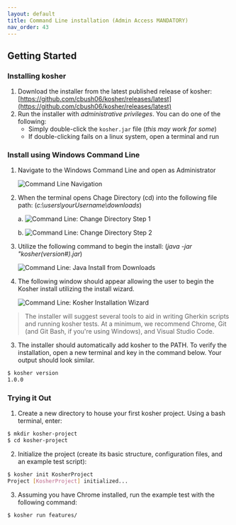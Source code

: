 ```yaml
---
layout: default
title: Command Line installation (Admin Access MANDATORY) 
nav_order: 43
---
```


## Getting Started

### Installing kosher

1. Download the installer from the latest published release of kosher: [https://github.com/cbush06/kosher/releases/latest](https://github.com/cbush06/kosher/releases/latest)
2. Run the installer with *administrative privileges*. You can do one of the following:
   * Simply double-click the `kosher.jar` file (*this may work for some*)
   * If double-clicking fails on a linux system, open a terminal and run

### Install using Windows Command Line

1. Navigate to the Windows Command Line and open as Administrator

    ![Command Line Navigation]({{site.baseurl}}/assets/images/navigatingtoCMD.png)

2. When the terminal opens Chage Directory (cd) into the following file path: (*c:\users\yourUsername\downloads*) 

    a. ![Command Line: Change Directory Step 1]({{site.baseurl}}/assets/images/ChangeDirectory_1.png)
    
    b. ![Command Line: Change Directory Step 2]({{site.baseurl}}/assets/images/ChangeDirectory_2.png)

3. Utilize the following command to begin the install: (*java -jar "kosher(version#).jar*)

    ![Command Line: Java Install from Downloads]({{site.baseurl}}/assets/images/javainstall.png)

4. The following window should appear allowing the user to begin the Kosher install utilizing the install wizard.

    ![Command Line: Kosher Installation Wizard]({{site.baseurl}}/assets/images/KosherInstallWizard.png)

> The installer will suggest several tools to aid in writing Gherkin scripts and running kosher tests. At a minimum, we recommend Chrome, Git (and Git Bash, if you're using Windows), and Visual Studio Code.
3. The installer should automatically add kosher to the PATH. To verify the installation, open a new terminal and key in the command below. Your output should look similar.
```bash
$ kosher version
1.0.0
```

### Trying it Out

1. Create a new directory to house your first kosher project. Using a bash terminal, enter:
```bash
$ mkdir kosher-project
$ cd kosher-project
```
2. Initialize the project (create its basic structure, configuration files, and an example test script):
```bash
$ kosher init KosherProject
Project [KosherProject] initialized...
```
3. Assuming you have Chrome installed, run the example test with the following command:
```bash
$ kosher run features/
```